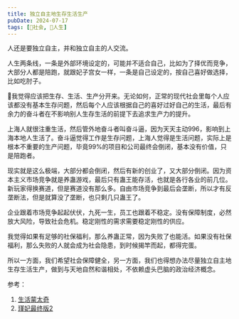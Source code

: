 ```yaml
---
title: 独立自主地生存生活生产
pubDate: 2024-07-17
tags: [👫社会, 🧚人生]
---
```


人还是要独立自主，并和独立自主的人交流。

人生两条线，一条是外部环境设定的，可能并不适合自己，比如为了择优而竞争，大部分人都是陪跑，就跟妃子宫女一样，一条是自己设定的，按自己喜好做选择，比如吃肘子。

🤔我觉得应该把生存、生活、生产分开来。无论如何，正常的现代社会里每个人应该都没有基本生存问题，然后每个人应该根据自己的喜好过好自己的生活，最后有余力的奋斗者在不影响别人生存生活的前提下去追求生产力的提升。

上海人就很注重生活，然后管外地奋斗者叫奋斗逼，因为天天主动996，影响到上海本地人生活了。奋斗逼觉得工作是生存问题，上海人觉得是生活问题，实际上是根本不重要的生产问题，毕竟99%的项目和公司最终会倒闭，基本没有价值，只是陪跑者。

现实就是这么极端，大部分都会倒闭，然后有新的创业了，又大部分倒闭。因为资本主义市场竞争就是养蛊游戏，最后只有蛊王能存活，也就是各行各业的前几位。新玩家得换赛道，但是赛道没有那么多。自由市场竞争到最后会垄断，所以才有反垄断法，但是就算没了垄断，也只剩几只蛊王了。

企业跟着市场竞争起起伏伏，九死一生，员工也跟着不稳定。没有保障制度，必然放大风险，导致社会危机。稳定刚性的需求需要稳定刚性的供应。

我觉得如果有足够的社保福利，那么养蛊正常，因为失败了也能活。如果没有社保福利，那么失败的人就会成为社会隐患，到时候揭竿而起，都得完蛋。

所以一方面，我们希望社会保障健全，另一方面，我们也得想办法尽量独立自主地生存生活生产，做到与天地自然和谐相处，不依赖虚头巴脑的政治经济概念。

参考：

1. [生活蒙太奇](https://book.douban.com/subject/35088492/)
2. [瑾妃最终版2](https://www.bilibili.com/video/BV1qM4y1874B/)
